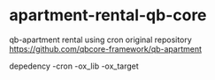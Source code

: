 # apartment-rental-qb-core
qb-apartment rental using cron
original repository https://github.com/qbcore-framework/qb-apartment

depedency
-cron
-ox_lib
-ox_target
